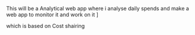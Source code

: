 This will be a Analytical web app where i analyse daily spends and make a web app to monitor it and work on it ]

which is based on Cost shairing